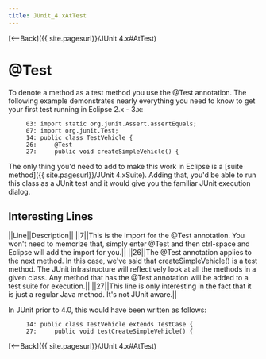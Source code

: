 ```yaml
---
title: JUnit_4.xAtTest
---
```

[<--Back]({{ site.pagesurl}}/JUnit 4.x#AtTest)
# @Test
To denote a method as a test method you use the @Test annotation. The following example demonstrates nearly everything you need to know to get your first test running in Eclipse 2.x - 3.x:
```
     03: import static org.junit.Assert.assertEquals;
     07: import org.junit.Test;
     14: public class TestVehicle {
     26:     @Test
     27:     public void createSimpleVehicle() {
```
The only thing you'd need to add to make this work in Eclipse is a [suite method]({{ site.pagesurl}}/JUnit 4.xSuite). Adding that, you'd be able to run this class as a JUnit test and it would give you the familiar JUnit execution dialog.

## Interesting Lines
||Line||Description||
||7||This is the import for the @Test annotation. You won't need to memorize that, simply enter @Test and then ctrl-space and Eclipse will add the import for you.||
||26||The @Test annotation applies to the next method. In this case, we've said that createSimpleVehicle() is a test method. The JUnit infrastructure will reflectively look at all the methods in a given class. Any method that has the @Test annotation will be added to a test suite for execution.||
||27||This line is only interesting in the fact that it is just a regular Java method. It's not JUnit aware.||

In JUnit prior to 4.0, this would have been written as follows:
```
     14: public class TestVehicle extends TestCase {
     27:     public void testCreateSimpleVehicle() {
```

[<--Back]({{ site.pagesurl}}/JUnit 4.x#AtTest)